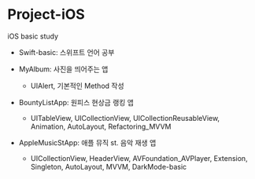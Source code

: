 # Project-iOS
iOS basic study

* Swift-basic: 스위프트 언어 공부

* MyAlbum: 사진을 띄어주는 앱
  - UIAlert, 기본적인 Method 작성

* BountyListApp: 원피스 현상금 랭킹 앱
  - UITableView, UICollectionView, UICollectionReusableView, Animation, AutoLayout, Refactoring_MVVM

* AppleMusicStApp: 애플 뮤직 st. 음악 재생 앱
  - UICollectionView, HeaderView, AVFoundation_AVPlayer, Extension, Singleton, AutoLayout, MVVM, DarkMode-basic 

